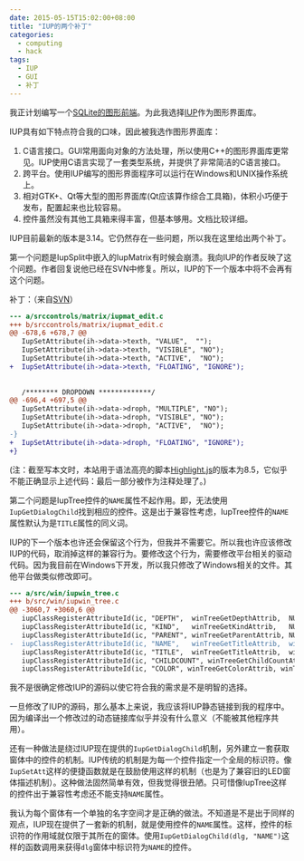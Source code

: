 ```yaml
---
date: 2015-05-15T15:02:00+08:00
title: "IUP的两个补丁"
categories:
  - computing
  - hack
tags:
  - IUP
  - GUI
  - 补丁
---
```


我正计划编写一个[SQLite的图形前端](https://www.github.com/z-rui/yasf)。为此我选择[IUP](http://webserver2.tecgraf.puc-rio.br/iup/)作为图形界面库。

IUP具有如下特点符合我的口味，因此被我选作图形界面库：

1. C语言接口。GUI常用面向对象的方法处理，所以使用C++的图形界面库更常见。IUP使用C语言实现了一套类型系统，并提供了非常简洁的C语言接口。
2. 跨平台。使用IUP编写的图形界面程序可以运行在Windows和UNIX操作系统上。
2. 相对GTK+、Qt等大型的图形界面库(Qt应该算作综合工具箱)，体积小巧便于发布，配置起来也比较容易。
3. 控件虽然没有其他工具箱来得丰富，但基本够用。文档比较详细。

IUP目前最新的版本是3.14。它仍然存在一些问题，所以我在这里给出两个补丁。

第一个问题是IupSplit中嵌入的IupMatrix有时候会崩溃。我向IUP的作者反映了这个问题。作者回复说他已经在SVN中修复。所以，IUP的下一个版本中将不会再有这个问题。

补丁：（来自[SVN](http://sourceforge.net/p/iup/iup/2897/tree//trunk/iup/srccontrols/matrix/iupmat_edit.c?diff=53d9aa9d0910d44ffbc10019:2896)）

```patch
--- a/srccontrols/matrix/iupmat_edit.c
+++ b/srccontrols/matrix/iupmat_edit.c
@@ -678,6 +678,7 @@
   IupSetAttribute(ih->data->texth, "VALUE",  "");
   IupSetAttribute(ih->data->texth, "VISIBLE", "NO");
   IupSetAttribute(ih->data->texth, "ACTIVE",  "NO");
+  IupSetAttribute(ih->data->texth, "FLOATING", "IGNORE");
 
 
   /******** DROPDOWN *************/
@@ -696,4 +697,5 @@
   IupSetAttribute(ih->data->droph, "MULTIPLE", "NO");
   IupSetAttribute(ih->data->droph, "VISIBLE", "NO");
   IupSetAttribute(ih->data->droph, "ACTIVE",  "NO");
-}
+  IupSetAttribute(ih->data->droph, "FLOATING", "IGNORE");
+}
```

(注：截至写本文时，本站用于语法高亮的脚本[Highlight.js](https://highlightjs.org/)的版本为8.5，它似乎不能正确显示上述代码：最后一部分被作为注释处理了。)

第二个问题是IupTree控件的`NAME`属性不起作用。即，无法使用`IupGetDialogChild`找到相应的控件。这是出于兼容性考虑，IupTree控件的`NAME`属性默认为是`TITLE`属性的同义词。

IUP的下一个版本也许还会保留这个行为，但我并不需要它。所以我也许应该修改IUP的代码，取消掉这样的兼容行为。要修改这个行为，需要修改平台相关的驱动代码。因为我目前在Windows下开发，所以我只修改了Windows相关的文件。其他平台做类似修改即可。

```patch
--- a/src/win/iupwin_tree.c
+++ b/src/win/iupwin_tree.c
@@ -3060,7 +3060,6 @@
   iupClassRegisterAttributeId(ic, "DEPTH",  winTreeGetDepthAttrib,  NULL, IUPAF_READONLY|IUPAF_NO_INHERIT);
   iupClassRegisterAttributeId(ic, "KIND",   winTreeGetKindAttrib,   NULL, IUPAF_READONLY|IUPAF_NO_INHERIT);
   iupClassRegisterAttributeId(ic, "PARENT", winTreeGetParentAttrib, NULL, IUPAF_READONLY|IUPAF_NO_INHERIT);
-  iupClassRegisterAttributeId(ic, "NAME",   winTreeGetTitleAttrib,  winTreeSetTitleAttrib, IUPAF_NO_INHERIT);
   iupClassRegisterAttributeId(ic, "TITLE",  winTreeGetTitleAttrib,  winTreeSetTitleAttrib, IUPAF_NO_INHERIT);
   iupClassRegisterAttributeId(ic, "CHILDCOUNT", winTreeGetChildCountAttrib, NULL, IUPAF_READONLY|IUPAF_NO_INHERIT);
   iupClassRegisterAttributeId(ic, "COLOR", winTreeGetColorAttrib, winTreeSetColorAttrib, IUPAF_NO_INHERIT);
```

我不是很确定修改IUP的源码以使它符合我的需求是不是明智的选择。

一旦修改了IUP的源码，那么基本上来说，我应该将IUP静态链接到我的程序中。因为编译出一个修改过的动态链接库似乎并没有什么意义（不能被其他程序共用）。

还有一种做法是绕过IUP现在提供的`IupGetDialogChild`机制，另外建立一套获取窗体中的控件的机制。IUP传统的机制是为每一个控件指定一个全局的标识符。像`IupSetAtt`这样的便捷函数就是在鼓励使用这样的机制（也是为了兼容旧的LED窗体描述机制）。这种做法固然简单有效，但我觉得很丑陋。只可惜像IupTree这样的控件出于兼容性考虑还不能支持`NAME`属性。

我认为每个窗体有一个单独的名字空间才是正确的做法。不知道是不是出于同样的观点，IUP现在提供了一套新的机制，就是使用控件的`NAME`属性。这样，控件的标识符的作用域就仅限于其所在的窗体。使用`IupGetDialogChild(dlg, "NAME")`这样的函数调用来获得`dlg`窗体中标识符为`NAME`的控件。

<!--more-->

